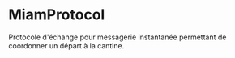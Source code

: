 # MiamProtocol
Protocole d'échange pour messagerie instantanée permettant de coordonner un départ à la cantine.
